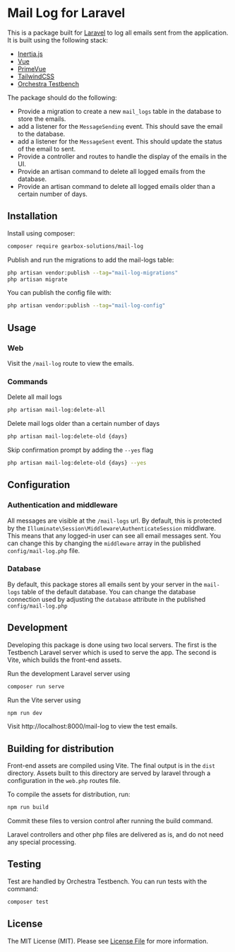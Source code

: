 # Mail Log for Laravel

This is a package built for [Laravel](https://laravel.com/) to log all emails sent from the application. It is built using the following stack:

- [Inertia.js](https://inertiajs.com/)
- [Vue](https://vuejs.org/)
- [PrimeVue](https://primevue.org/)
- [TailwindCSS](https://tailwindcss.com/)
- [Orchestra Testbench](https://packages.tools/testbench)

The package should do the following:

- Provide a migration to create a new `mail_logs` table in the database to store the emails.
- add a listener for the `MessageSending` event. This should save the email to the database.
- add a listener for the `MessageSent` event. This should update the status of the email to sent.
- Provide a controller and routes to handle the display of the emails in the UI.
- Provide an artisan command to delete all logged emails from the database.
- Provide an artisan command to delete all logged emails older than a certain number of days.

## Installation

Install using composer:

```bash
composer require gearbox-solutions/mail-log
```

Publish and run the migrations to add the mail-logs table:

```bash
php artisan vendor:publish --tag="mail-log-migrations"
php artisan migrate
```

You can publish the config file with:

```bash
php artisan vendor:publish --tag="mail-log-config"
```

## Usage

### Web

Visit the `/mail-log` route to view the emails.

### Commands

Delete all mail logs

```bash
php artisan mail-log:delete-all
```

Delete mail logs older than a certain number of days

```bash
php artisan mail-log:delete-old {days}
```

Skip confirmation prompt by adding the `--yes` flag

```bash
php artisan mail-log:delete-old {days} --yes
```

## Configuration

### Authentication and middleware

All messages are visible at the `/mail-logs` url. By default, this is protected by the `Illuminate\Session\Middleware\AuthenticateSession` middlware. This means that any logged-in user can see all email messages sent. You can change this by changing the `middleware` array in the published `config/mail-log.php` file.

### Database

By default, this package stores all emails sent by your server in the `mail-logs` table of the default database. You can change the database connection used by adjusting the `database` attribute in the published `config/mail-log.php`

## Development

Developing this package is done using two local servers. The first is the Testbench Laravel server which is used to serve the app. The second is Vite, which builds the front-end assets.

Run the development Laravel server using

```bash
composer run serve
```

Run the Vite server using

```bash
npm run dev
```

Visit http://localhost:8000/mail-log to view the test emails.

## Building for distribution

Front-end assets are compiled using Vite. The final output is in the `dist` directory. Assets built to this directory are served by laravel through a configuration in the `web.php` routes file.

To compile the assets for distribution, run:

```bash
npm run build
```

Commit these files to version control after running the build command.

Laravel controllers and other php files are delivered as is, and do not need any special processing.

## Testing

Test are handled by Orchestra Testbench. You can run tests with the command:

```bash
composer test
```

## License

The MIT License (MIT). Please see [License File](LICENSE.md) for more information.
